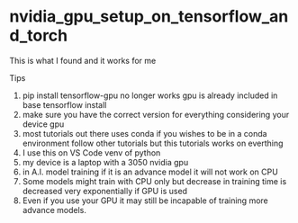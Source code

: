 # nvidia_gpu_setup_on_tensorflow_and_torch

This is what I found and it works for me

Tips
1. pip install tensorflow-gpu no longer works gpu is already included in base tensorflow install
2. make sure you have the correct version for everything considering your device gpu
3. most tutorials out there uses conda if you wishes to be in a conda environment follow other tutorials but this tutorials works on everthing
4. I use this on VS Code venv of python 
5. my device is a laptop with a 3050 nvidia gpu
6. in A.I. model training if it is an advance model it will not work on CPU
7. Some models might train with CPU only but decrease in training time is decreased very exponentially if GPU is used
8. Even if you use your GPU it may still be incapable of training more advance models.

